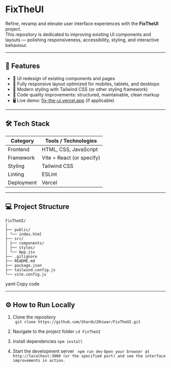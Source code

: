 # FixTheUI

Refine, revamp and elevate user interface experiences with the **FixTheUI** project.  
This repository is dedicated to improving existing UI components and layouts — polishing responsiveness, accessibility, styling, and interactive behaviour.

---

## 🚀 Features

- 🎨 UI redesign of existing components and pages  
- 📱 Fully responsive layout optimized for mobiles, tablets, and desktops  
- 🧩 Modern styling with Tailwind CSS (or other styling framework)  
- 🔧 Code quality improvements: structured, maintainable, clean markup  
- 🖥️ Live demo: [fix-the-ui.vercel.app](https://fix-the-ui.vercel.app/) (if applicable)  

---

## 🛠️ Tech Stack

| Category       | Tools / Technologies   |
|----------------|------------------------|
| Frontend       | HTML, CSS, JavaScript  |
| Framework      | Vite + React (or specify) |
| Styling        | Tailwind CSS           |
| Linting        | ESLint                 |
| Deployment     | Vercel                 |

---

## 💻 Project Structure
```
FixTheUI/
│
├── public/
│ └── index.html
├── src/
│ ├── components/
│ ├── styles/
│ └── App.jsx
├── .gitignore
├── README.md
├── package.json
├── tailwind.config.js
└── vite.config.js
```
yaml
Copy code

---

## ⚙️ How to Run Locally

1. Clone the repository  
  ``` git clone https://github.com/ShardulDhiwar/FixTheUI.git```
   
2. Navigate to the project folder
  ``` cd FixTheUI ```

3. Install dependencies
  ```npm install```

4. Start the development server
 ``` npm run dev```
  ```Open your browser at http://localhost:3000 (or the specified port) and see the interface improvements in action.```



